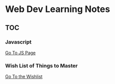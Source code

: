 # Web Dev Learning Notes

## TOC

### Javascript
[Go To JS Page](/Javascript.md)

### Wish List of Things to Master
[Go To the Wishlist](/Wishlist.md)
